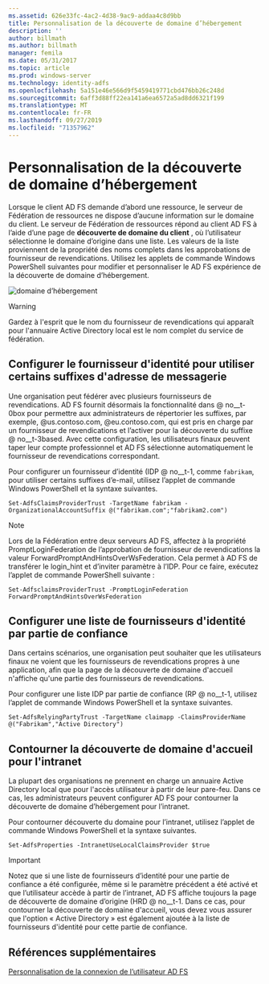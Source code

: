 ```yaml
---
ms.assetid: 626e33fc-4ac2-4d38-9ac9-addaa4c8d9bb
title: Personnalisation de la découverte de domaine d’hébergement
description: ''
author: billmath
ms.author: billmath
manager: femila
ms.date: 05/31/2017
ms.topic: article
ms.prod: windows-server
ms.technology: identity-adfs
ms.openlocfilehash: 5a151e46e566d9f5459419771cbd476bb26c248d
ms.sourcegitcommit: 6aff3d88ff22ea141a6ea6572a5ad8dd6321f199
ms.translationtype: MT
ms.contentlocale: fr-FR
ms.lasthandoff: 09/27/2019
ms.locfileid: "71357962"
---
```

# <a name="home-realm-discovery-customization"></a>Personnalisation de la découverte de domaine d’hébergement


Lorsque le client AD FS demande d’abord une ressource, le serveur de Fédération de ressources ne dispose d’aucune information sur le domaine du client. Le serveur de Fédération de ressources répond au client AD FS à l’aide d’une page de **découverte de domaine du client** , où l’utilisateur sélectionne le domaine d’origine dans une liste. Les valeurs de la liste proviennent de la propriété des noms complets dans les approbations de fournisseur de revendications. Utilisez les applets de commande Windows PowerShell suivantes pour modifier et personnaliser le AD FS expérience de la découverte de domaine d’hébergement.  
  
![domaine d’hébergement](media/AD-FS-user-sign-in-customization/ADFS_Blue_Custom4.png)  
  
> [!WARNING]  
> Gardez à l'esprit que le nom du fournisseur de revendications qui apparaît pour l'annuaire Active Directory local est le nom complet du service de fédération.  
  



## <a name="configure-identity-provider-to-use-certain-email-suffixes"></a>Configurer le fournisseur d'identité pour utiliser certains suffixes d'adresse de messagerie  
Une organisation peut fédérer avec plusieurs fournisseurs de revendications. AD FS fournit désormais la fonctionnalité dans @ no__t-0box pour permettre aux administrateurs de répertorier les suffixes, par exemple, @us.contoso.com, @eu.contoso.com, qui est pris en charge par un fournisseur de revendications et l’activer pour la découverte du suffixe @ no__t-3based. Avec cette configuration, les utilisateurs finaux peuvent taper leur compte professionnel et AD FS sélectionne automatiquement le fournisseur de revendications correspondant.  
  
Pour configurer un fournisseur d’identité \(IDP @ no__t-1, comme `fabrikam`, pour utiliser certains suffixes d’e-mail, utilisez l’applet de commande Windows PowerShell et la syntaxe suivantes.  
  

`Set-AdfsClaimsProviderTrust -TargetName fabrikam -OrganizationalAccountSuffix @("fabrikam.com";"fabrikam2.com") ` 
 
>[!NOTE]
> Lors de la Fédération entre deux serveurs AD FS, affectez à la propriété PromptLoginFederation de l’approbation de fournisseur de revendications la valeur ForwardPromptAndHintsOverWsFederation.  Cela permet à AD FS de transférer le login_hint et d’inviter paramètre à l’IDP.  Pour ce faire, exécutez l’applet de commande PowerShell suivante :
>
>`Set-AdfsclaimsProviderTrust -PromptLoginFederation ForwardPromptAndHintsOverWsFederation`

## <a name="configure-an-identity-provider-list-per-relying-party"></a>Configurer une liste de fournisseurs d'identité par partie de confiance  
Dans certains scénarios, une organisation peut souhaiter que les utilisateurs finaux ne voient que les fournisseurs de revendications propres à une application, afin que la page de la découverte de domaine d'accueil n'affiche qu'une partie des fournisseurs de revendications.  
  
Pour configurer une liste IDP par partie de confiance \(RP @ no__t-1, utilisez l’applet de commande Windows PowerShell et la syntaxe suivantes.  
  
 
`Set-AdfsRelyingPartyTrust -TargetName claimapp -ClaimsProviderName @("Fabrikam","Active Directory") ` 

  
## <a name="bypass-home-realm-discovery-for-the-intranet"></a>Contourner la découverte de domaine d'accueil pour l'intranet  
La plupart des organisations ne prennent en charge un annuaire Active Directory local que pour l'accès utilisateur à partir de leur pare-feu. Dans ce cas, les administrateurs peuvent configurer AD FS pour contourner la découverte de domaine d’hébergement pour l’intranet.  
  
Pour contourner découverte du domaine pour l’intranet, utilisez l’applet de commande Windows PowerShell et la syntaxe suivantes.  
  

`Set-AdfsProperties -IntranetUseLocalClaimsProvider $true ` 
 
  
> [!IMPORTANT]  
> Notez que si une liste de fournisseurs d’identité pour une partie de confiance a été configurée, même si le paramètre précédent a été activé et que l’utilisateur accède à partir de l’intranet, AD FS affiche toujours la page de découverte de domaine d’origine \(HRD @ no__t-1. Dans ce cas, pour contourner la découverte de domaine d'accueil, vous devez vous assurer que l'option « Active Directory » est également ajoutée à la liste de fournisseurs d'identité pour cette partie de confiance.  

## <a name="additional-references"></a>Références supplémentaires 
[Personnalisation de la connexion de l’utilisateur AD FS](AD-FS-user-sign-in-customization.md)  
